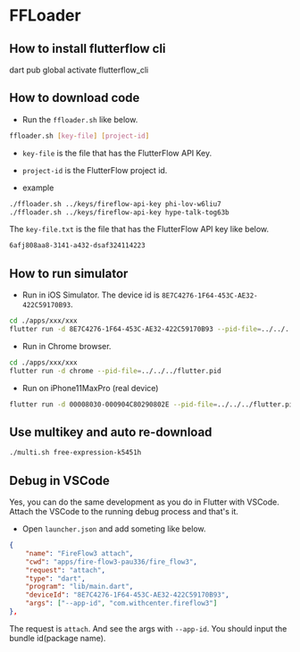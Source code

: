 # FFLoader

## How to install flutterflow cli
dart pub global activate flutterflow_cli


## How to download code

- Run the `ffloader.sh` like below.

```sh 
ffloader.sh [key-file] [project-id]
```

- `key-file` is the file that has the FlutterFlow API Key.
- `project-id` is the FlutterFlow project id.


- example

```sh
./ffloader.sh ../keys/fireflow-api-key phi-lov-w6liu7
./ffloader.sh ../keys/fireflow-api-key hype-talk-tog63b
```

The `key-file.txt` is the file that has the FlutterFlow API key like below.

```txt
6afj808aa8-3141-a432-dsaf324114223
```


## How to run simulator

- Run in iOS Simulator. The device id is `8E7C4276-1F64-453C-AE32-422C59170B93`.

```sh
cd ./apps/xxx/xxx
flutter run -d 8E7C4276-1F64-453C-AE32-422C59170B93 --pid-file=../../../flutter.pid
```

- Run in Chrome browser.

```sh
cd ./apps/xxx/xxx
flutter run -d chrome --pid-file=../../../flutter.pid
```

- Run on iPhone11MaxPro (real device)

```sh
flutter run -d 00008030-000904C80290802E --pid-file=../../../flutter.pid
```


## Use multikey and auto re-download

```sh
./multi.sh free-expression-k5451h
```


## Debug in VSCode

Yes, you can do the same development as you do in Flutter with VSCode. Attach the VSCode to the running debug process and that's it.

- Open `launcher.json` and add someting like below.

```json
{
    "name": "FireFlow3 attach",
    "cwd": "apps/fire-flow3-pau336/fire_flow3",
    "request": "attach",
    "type": "dart",
    "program": "lib/main.dart",
    "deviceId": "8E7C4276-1F64-453C-AE32-422C59170B93",
    "args": ["--app-id", "com.withcenter.fireflow3"]
},
```

The request is `attach`.
And see the args with `--app-id`. You should input the bundle id(package name).
